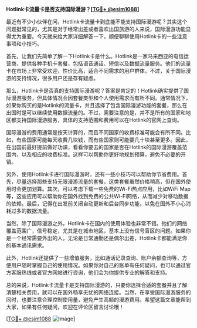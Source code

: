 **Hotlink卡流量卡是否支持国际漫游？[[TG💪+ @esim1088](https://t.me/s/esim1088)]**

最近有不少小伙伴在问，Hotlink卡流量卡到底能不能支持国际漫游呢？其实这个问题挺常见的，尤其是对于经常出差或者喜欢出国旅游的人来说，国际漫游功能显得尤为重要。今天就来给大家详细解答一下，顺便聊聊使用Hotlink卡的一些注意事项和小技巧。

首先，让我们先简单了解一下Hotlink卡是什么。Hotlink是一家马来西亚的电信运营商，提供各种手机卡套餐，包括语音通话、短信以及数据流量服务。他们的流量卡在市场上非常受欢迎，性价比高，适合不同需求的用户群体。不过，关于国际漫游的支持情况，很多用户还是存有疑虑。

那么，Hotlink卡是否真的支持国际漫游呢？答案是肯定的！Hotlink确实提供了国际漫游服务，但具体情况会因套餐类型和个人使用需求而有所不同。通常情况下，如果你购买的是Hotlink的流量卡，并且选择了包含国际漫游功能的套餐，那么在出国时是可以继续使用数据流量的。不过，需要注意的是，并不是所有的国家和地区都支持国际漫游服务，具体的支持范围和费用可以在Hotlink的官网上查询。

国际漫游的费用通常是按天计算的，而且不同国家的收费标准可能会有所不同。比如，有些国家可能每天收费几块钱，而有些国家则可能要几十块甚至更多。因此，在出国前最好提前做好功课，看看你要去的国家是否在Hotlink的国际漫游覆盖范围内，以及相应的收费标准。这样可以帮助你更好地规划预算，避免不必要的开销。

另外，使用Hotlink卡进行国际漫游时，还有一些小技巧可以帮助你节省费用。首先，尽量选择那些支持无限漫游流量的套餐，这类套餐虽然价格稍高，但在国外使用时会更加划算。其次，可以考虑下载一些免费的Wi-Fi热点应用，比如WiFi Map等，这些应用可以帮助你在国外找到免费的公共Wi-Fi网络，从而减少对移动数据的依赖。最后，记得在出发前关闭自动更新和后台同步功能，以免在国外不小心消耗过多的数据流量。

当然，除了国际漫游之外，Hotlink卡在国内的使用体验也非常不错。他们的网络覆盖范围广，信号稳定，尤其是在城市地区，基本上没有信号盲区的问题。如果你是一个经常需要外出的人，无论是日常通勤还是偶尔出差，Hotlink卡都能满足你的基本通讯需求。

此外，Hotlink还提供了一些增值服务，比如通话记录查询、账户余额查询等，方便用户随时掌握自己的使用情况。如果你对自己的账单有任何疑问，也可以通过官方客服热线或者官方网站进行咨询，他们会为你提供专业的解答和支持。

总的来说，Hotlink卡流量卡是支持国际漫游的，只要你选择合适的套餐并且了解清楚相关费用，就可以在国外畅享无忧的网络连接。当然，在享受国际漫游服务的同时，也要注意合理控制使用量，避免产生高额的漫游费用。希望这篇文章能帮到大家，如果有任何疑问，欢迎在评论区留言讨论哦！

[[TG💪+ @esim1088](https://t.me/s/esim1088) ![Image](https://i.postimg.cc/4NQfJmqS/Snipaste-2025-05-13-00-14-12.png)]